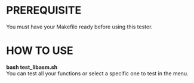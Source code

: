 # PREREQUISITE

You must have your Makefile ready before using this tester.

# HOW TO USE

<b>bash test_libasm.sh</b>  
You can test all your functions or select a specific one to test in the menu.
